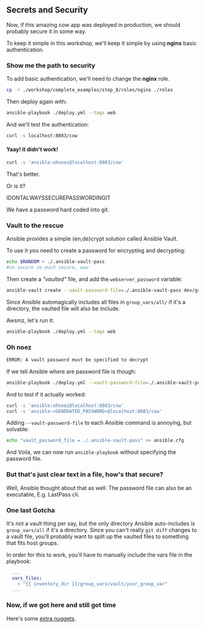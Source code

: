 ## Secrets and Security

Now, if this amazing cow app was deployed in production, we should probably secure it in some way.

To keep it simple in this workshop, we'll keep it simple by using **nginx** basic authentication.

### Show me the path to security

To add basic authentication, we'll need to change the **nginx** role.

```sh
cp -r ./workshop/complete_examples/step_8/roles/nginx ./roles
```

Then deploy again with:

```sh
ansible-playbook ./deploy.yml --tags web
```

And we'll test the authentication:
```sh
curl -s localhost:8083/cow
```

#### Yaay! it didn't work!

```sh
curl -s 'ansible:ohnoez@localhost:8083/cow'
```

That's better.

Or is it?

IDONTALWAYSSECUREPASSWORDINGIT

We have a password hard coded into git.

### Vault to the rescue

Ansible provides a simple {en,de}crypt solution called Ansible Vault.

To use it you need to create a password for encrypting and decrypting:


```sh
echo $RANDOM > ./.ansible-vault-pass
#so secure so much secure, wow
```

Then create a _"vaulted"_ file, and add the `webserver_password` variable:

```sh
ansible-vault create --vault-password-file=./.ansible-vault-pass dev/group_vars/all/vault
```

Since Ansible automagically includes all files in `group_vars/all/` if it's a directory, the vaulted file will also be include.

Awsmz, let's run it:

```sh
ansible-playbook ./deploy.yml --tags web
```

### Oh noez

```sh
ERROR: A vault password must be specified to decrypt
```

If we tell Ansible where are password file is though:

```sh
ansible-playbook ./deploy.yml --vault-password-file=./.ansible-vault-pass --tags web
```

And to test if it actually worked:

```sh
curl -s 'ansible:ohnoez@localhost:8083/cow'
curl -s 'ansible:<GENERATED_PASSWORD>@localhost:8083/cow'
```

Adding `--vault-password-file` to each Ansible command is annoying, but solvable:

```sh
echo "vault_password_file = ./.ansible-vault-pass" >> ansible.cfg
```

And Voila, we can now run `ansible-playbook` without specifying the password file.

### But that's just clear text in a file, how's that secure?

Well, Ansible thought about that as well. The password file can also be an executable, E.g. LastPass cli.

### One last Gotcha

It's not a vault thing per say, but the only directory Ansible auto-includes is `group_vars/all` if it's a directory.
Since you can't really `git diff` changes to a vault file, you'll probably want to split up the vaulted files to something that fits host groups.

In order for this to work, you'll have to manually include the vars file in the playbook:

```yaml
  ...
  vars_files:
    - "{{ inventory_dir }}/group_vars/vault/your_group_var"
  ...
```

### Now, if we got here and still got time

Here's some [extra nuggets](./9_extra_scale_inheritance_and_tipz.md).
